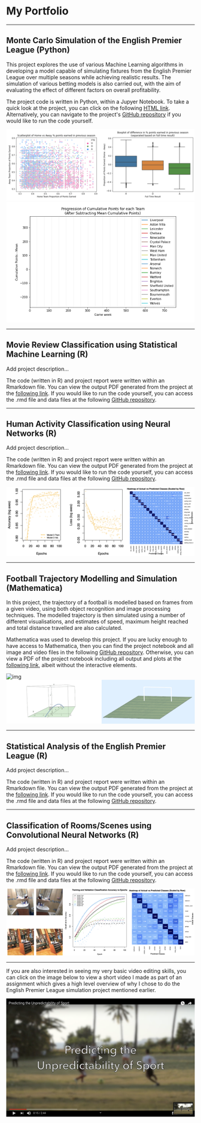 # My Portfolio
-------------

## Monte Carlo Simulation of the English Premier League (Python)

This project explores the use of various Machine Learning algorithms in developing a model capable of simulating fixtures from the English Premier League over multiple seasons while achieving realistic results. The simulation of various betting models is also carried out, with the aim of evaluating the effect of different factors on overall profitability.

The project code is written in Python, within a Jupyer Notebook. To take a quick look at the project, you can click on the following [HTML link](https://htmlpreview.github.io/?https://github.com/fanahanmc/epl-monte-carlo-sim/blob/master/HTML_files/ACM40960_Project_20203868.html). Alternatively, you can navigate to the project's [GitHub repository](https://github.com/fanahanmc/epl-monte-carlo-sim) if you would like to run the code yourself.

![img](img/PPCprev_analysis.png)
![img](img/pointsprogression.gif)

-------------

## Movie Review Classification using Statistical Machine Learning (R)

Add project description...

The code (written in R) and project report were written within an Rmarkdown file. You can view the output PDF generated from the project at the [following link](https://fanahanmc.github.io/PDF_files/STAT30270_FinalAssignment.pdf). If you would like to run the code yourself, you can access the .rmd file and data files at the following [GitHub repository](https://github.com/fanahanmc/movie-review-classification).

-------------

## Human Activity Classification using Neural Networks (R)

Add project description...

The code (written in R) and project report were written within an Rmarkdown file. You can view the output PDF generated from the project at the [following link](https://fanahanmc.github.io/PDF_files/STAT40970_EOT_Assignment_FMS.pdf). If you would like to run the code yourself, you can access the .rmd file and data files at the following [GitHub repository](https://github.com/fanahanmc/activity-classification-nnet).

![img](img/MLAI_proj1.png)

-------------

## Football Trajectory Modelling and Simulation (Mathematica)

In this project, the trajectory of a football is modelled based on frames from a given video, using both object recognition and image processing techniques. The modelled trajectory is then simulated using a number of different visualisations, and estimates of speed, maximum height reached and total distance travelled are also calculated.

Mathematica was used to develop this project. If you are lucky enough to have access to Mathematica, then you can find the project notebook and all image and video files in the following [GitHub repository](https://github.com/fanahanmc/football-flight-model-sim). Otherwise, you can view a PDF of the project notebook including all output and plots at the [following link](https://fanahanmc.github.io/PDF_files/ACM40730_Project_static.pdf), albeit without the interactive elements.

![img](img/footballgif1.gif)
![img](img/footballgif5.gif)

-------------

## Statistical Analysis of the English Premier League (R)

Add project description...

The code (written in R) and project report were written within an Rmarkdown file. You can view the output PDF generated from the project at the [following link](https://fanahanmc.github.io/PDF_files/STAT40620_Project_FMS.pdf). If you would like to run the code yourself, you can access the .rmd file and data files at the following [GitHub repository](https://github.com/fanahanmc/epl-stat-analysis).

-------------

## Classification of Rooms/Scenes using Convolutional Neural Networks (R)

Add project description...

The code (written in R) and project report were written within an Rmarkdown file. You can view the output PDF generated from the project at the [following link](https://fanahanmc.github.io/PDF_files/STAT40970_Assignment3.pdf). If you would like to run the code yourself, you can access the .rmd file and data files at the following [GitHub repository](https://github.com/fanahanmc/rooms-classification-cnn).

![img](img/MLAI_proj2.png)

-------------

If you are also interested in seeing my very basic video editing skills, you can click on the image below to view a short video I made as part of an assignment which gives a high level overview of why I chose to do the English Premier League simulation project mentioned earlier.

[![IMAGE ALT TEXT](img/videoscreenshot.png)](https://www.youtube.com/watch?v=1hUX5G45lYE)

